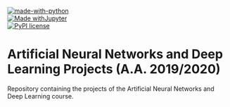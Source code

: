 [![made-with-python](https://img.shields.io/badge/Made%20with-Python-1f425f.svg)](https://www.python.org/)</br>
[![Made withJupyter](https://img.shields.io/badge/Made%20with-Jupyter-orange?style=for-the-badge&logo=Jupyter)](https://jupyter.org/try)</br>
[![PyPI license](https://img.shields.io/pypi/l/ansicolortags.svg)](https://pypi.python.org/pypi/ansicolortags/)
# Artificial Neural Networks and Deep Learning Projects (A.A. 2019/2020)
Repository containing the projects of the Artificial Neural Networks and Deep Learning course.
